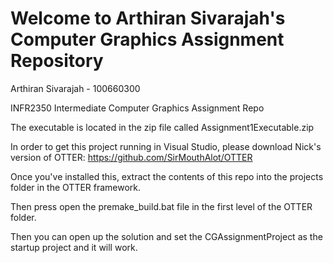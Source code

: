 # Welcome to Arthiran Sivarajah's Computer Graphics Assignment Repository
 Arthiran Sivarajah - 100660300

 INFR2350 Intermediate Computer Graphics Assignment Repo

 The executable is located in the zip file called Assignment1Executable.zip

 In order to get this project running in Visual Studio, please download Nick's version of OTTER: https://github.com/SirMouthAlot/OTTER

 Once you've installed this, extract the contents of this repo into the projects folder in the OTTER framework.

 Then press open the premake_build.bat file in the first level of the OTTER folder.

 Then you can open up the solution and set the CGAssignmentProject as the startup project and it will work.

